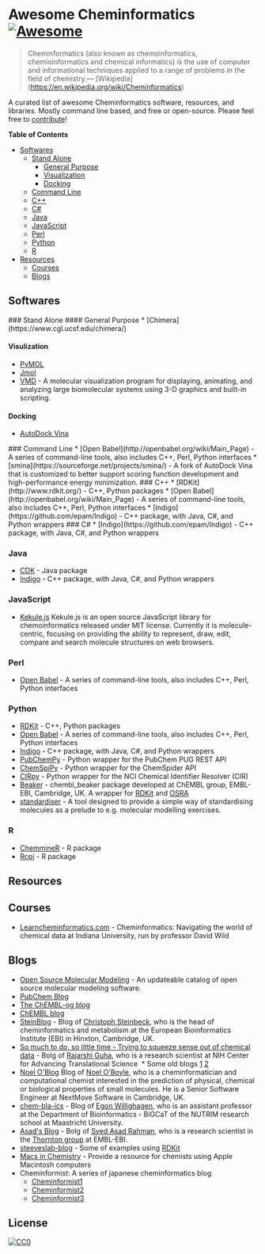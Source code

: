 Awesome Cheminformatics[![Awesome](https://cdn.rawgit.com/sindresorhus/awesome/d7305f38d29fed78fa85652e3a63e154dd8e8829/media/badge.svg)](https://github.com/sindresorhus/awesome)
======================

> Cheminformatics (also known as chemoinformatics, chemioinformatics and chemical informatics) is the use of computer and informational techniques applied to a range of problems in the field of chemistry.— [Wikipedia]
(https://en.wikipedia.org/wiki/Cheminformatics)

A curated list of awesome Cheminformatics software, resources, and libraries. Mostly command line based, and free or open-source. Please feel free to [contribute](CONTRIBUTING.md)!

**Table of Contents**
<!-- START doctoc generated TOC please keep comment here to allow auto update -->
<!-- DON'T EDIT THIS SECTION, INSTEAD RE-RUN doctoc TO UPDATE -->
* [Softwares](#softwares)
  * [Stand Alone](#stand-alone)
    * [General Purpose](#general-purpose)
    * [Visualization](#visualization)
    * [Docking](#docking)
  * [Command Line](#command-line)
  * [C++](#cpp)
  * [C#](#c-sharp)
  * [Java](#java)
  * [JavaScript](#javascript)
  * [Perl](#perl)
  * [Python](#python)
  * [R](#r)
* [Resources](#resources)
  * [Courses](#courses)
  * [Blogs](#blogs)

## Softwares

<a name="stand-alone"/>
### Stand Alone

<a name="general-purpose"/>
#### General Purpose
* [Chimera](https://www.cgl.ucsf.edu/chimera/) 

#### Visulization
* [PyMOL](https://www.pymol.org/)
* [Jmol](http://jmol.sourceforge.net/)
* [VMD](http://www.ks.uiuc.edu/Research/vmd/) - A molecular visualization program for displaying, animating, and analyzing large biomolecular systems using 3-D graphics and built-in scripting.

#### Docking
* [AutoDock Vina](http://vina.scripps.edu/)


<a name="command-line"/>
### Command Line
* [Open Babel](http://openbabel.org/wiki/Main_Page) - A series of command-line tools, also includes C++, Perl, Python interfaces
* [smina](https://sourceforge.net/projects/smina/) - A fork of AutoDock Vina that is customized to better support scoring function development and high-performance energy minimization. 

<a name="cpp"/>
### C++
* [RDKit](http://www.rdkit.org/) - C++, Python packages
* [Open Babel](http://openbabel.org/wiki/Main_Page) - A series of command-line tools, also includes C++, Perl, Python interfaces
* [Indigo](https://github.com/epam/Indigo) - C++ package, with Java, C#, and Python wrappers

<a name="c-sharp" />
### C#
* [Indigo](https://github.com/epam/Indigo) - C++ package, with Java, C#, and Python wrappers

### Java
* [CDK](https://sourceforge.net/projects/cdk/) - Java package
* [Indigo](https://github.com/epam/Indigo) - C++ package, with Java, C#, and Python wrappers

### JavaScript
* [Kekule.js](http://partridgejiang.github.io/Kekule.js/) Kekule.js is an open source JavaScript library for chemoinformatics released under MIT license. Currently it is molecule-centric, focusing on providing the ability to represent, draw, edit, compare and search molecule structures on web browsers.

### Perl
* [Open Babel](http://openbabel.org/wiki/Main_Page) - A series of command-line tools, also includes C++, Perl, Python interfaces

### Python
* [RDKit](http://www.rdkit.org/) - C++, Python packages 
* [Open Babel](http://openbabel.org/wiki/Main_Page) - A series of command-line tools, also includes C++, Perl, Python interfaces
* [Indigo](https://github.com/epam/Indigo) - C++ package, with Java, C#, and Python wrappers
* [PubChemPy](http://pubchempy.readthedocs.io) - Python wrapper for the PubChem PUG REST API
* [ChemSpiPy](http://chemspipy.readthedocs.org) - Python wrapper for the ChemSpider API
* [CIRpy](http://cirpy.readthedocs.org/) - Python wrapper for the NCI Chemical Identifier Resolver (CIR)
* [Beaker](https://github.com/chembl/chembl_beaker) - chembl_beaker package developed at ChEMBL group, EMBL-EBI, Cambridge, UK. A wrapper for [RDKit](http://www.rdkit.org/) and [OSRA](https://cactus.nci.nih.gov/osra/)
* [standardiser](https://wwwdev.ebi.ac.uk/chembl/extra/francis/standardiser/) - A tool designed to provide a simple way of standardising molecules as a prelude to e.g. molecular modelling exercises.

### R
* [ChemmineR](https://www.bioconductor.org/packages/release/bioc/vignettes/ChemmineR/inst/doc/ChemmineR.html) - R package
* [Rcpi](https://bioconductor.org/packages/Rcpi) - R package

## Resources


## Courses
* [Learncheminformatics.com](http://learncheminformatics.com/) - Cheminformatics: Navigating the world of chemical data at Indiana University, run by professor David Wild

## Blogs
* [Open Source Molecular Modeling](https://opensourcemolecularmodeling.github.io/) - An updateable catalog of open source molecular modeling software.
* [PubChem Blog](https://pubchemblog.ncbi.nlm.nih.gov/)
* [The ChEMBL-og blog](http://chembl.blogspot.tw/)
* [ChEMBL blog](http://chembl.github.io/)
* [SteinBlog](http://www.steinbeck-molecular.de/steinblog/) - Blog of [Christoph Steinbeck](http://www.steinbeck-molecular.de/steinblog/index.php/about/), who is the head of cheminformatics and metabolism at the European Bioinformatics Institute (EBI) in Hinxton, Cambridge, UK.
* [So much to do, so little time - Trying to squeeze sense out of chemical data](http://blog.rguha.net/) - Bolg of [Rajarshi Guha](http://blog.rguha.net/?page_id=8), who is a research scientist at NIH Center for Advancing Translational Science
  * Some old blogs [1](https://rguha.wordpress.com/) [2](http://www.rguha.net/index.html)
* [Noel O'Blog](http://baoilleach.blogspot.tw/) Blog of [Noel O'Boyle](http://www.redbrick.dcu.ie/~noel/), who is a cheminformatician and computational chemist interested in the prediction of physical, chemical or biological properties of small molecules. He is a Senior Software Engineer at NextMove Software in Cambridge, UK.
* [chem-bla-ics](http://chem-bla-ics.blogspot.tw/) - Blog of [Egon Willighagen](http://egonw.github.io/), who is an assistant professor at the Department of Bioinformatics - BiGCaT of the NUTRIM research school at Maastricht University.
* [Asad's Blog](https://chembioinfo.com/) - Bolg of [Syed Asad Rahman](https://chembioinfo.com/cv/), who is a research scientist in the [Thornton group](http://www.ebi.ac.uk/research/thornton) at EMBL-EBI.
* [steeveslab-blog](http://asteeves.github.io/) - Some of examples using [RDKit](http://www.rdkit.org/)
* [Macs in Chemistry](http://www.macinchem.org/) - Provide a resource for chemists using Apple Macintosh computers
* Cheminformist: A series of japanese cheminformatics blog
  * [Cheminformist1](http://cheminformist1.itmol.com/)
  * [Cheminformist2](http://cheminformist2.itmol.com/)
  * [Cheminformist3](http://cheminformist.itmol.com/TEST/)



## License

[![CC0](http://mirrors.creativecommons.org/presskit/buttons/88x31/svg/cc-zero.svg)](https://creativecommons.org/publicdomain/zero/1.0/)
